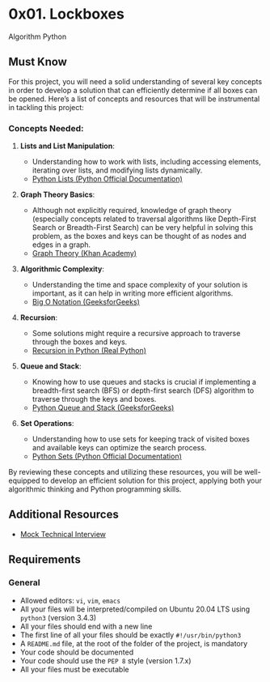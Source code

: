 <h1><strong>0x01. Lockboxes</strong></h1>

Algorithm Python<br>

<h2>Must Know</h2>

<p>For this project, you will need a solid understanding of several key concepts in order to develop a solution that can efficiently determine if all boxes can be opened. Here&rsquo;s a list of concepts and resources that will be instrumental in tackling this project:</p>

<h3>Concepts Needed:</h3>

<ol>
<li><p><strong>Lists and List Manipulation</strong>:</p>

<ul>
<li>Understanding how to work with lists, including accessing elements, iterating over lists, and modifying lists dynamically.</li>
<li><a href="/rltoken/TtGNy9p1p1d0O5G1rdY1Aw" title="Python Lists (Python Official Documentation)" target="_blank">Python Lists (Python Official Documentation)</a></li>
</ul></li>
<li><p><strong>Graph Theory Basics</strong>:</p>

<ul>
<li>Although not explicitly required, knowledge of graph theory (especially concepts related to traversal algorithms like Depth-First Search or Breadth-First Search) can be very helpful in solving this problem, as the boxes and keys can be thought of as nodes and edges in a graph.</li>
<li><a href="/rltoken/eVcYI8g-6nF0Na46xnRdhw" title="Graph Theory (Khan Academy)" target="_blank">Graph Theory (Khan Academy)</a></li>
</ul></li>
<li><p><strong>Algorithmic Complexity</strong>:</p>

<ul>
<li>Understanding the time and space complexity of your solution is important, as it can help in writing more efficient algorithms.</li>
<li><a href="/rltoken/01qym1qAJUkLrb47PvqnKg" title="Big O Notation (GeeksforGeeks)" target="_blank">Big O Notation (GeeksforGeeks)</a></li>
</ul></li>
<li><p><strong>Recursion</strong>:</p>

<ul>
<li>Some solutions might require a recursive approach to traverse through the boxes and keys.</li>
<li><a href="/rltoken/zpEuvv0l9EHohIx-HwiAAA" title="Recursion in Python (Real Python)" target="_blank">Recursion in Python (Real Python)</a></li>
</ul></li>
<li><p><strong>Queue and Stack</strong>:</p>

<ul>
<li>Knowing how to use queues and stacks is crucial if implementing a breadth-first search (BFS) or depth-first search (DFS) algorithm to traverse through the keys and boxes.</li>
<li><a href="/rltoken/CQLm4RJrdwyo2DAcNCtwIA" title="Python Queue and Stack (GeeksforGeeks)" target="_blank">Python Queue and Stack (GeeksforGeeks)</a></li>
</ul></li>
<li><p><strong>Set Operations</strong>:</p>

<ul>
<li>Understanding how to use sets for keeping track of visited boxes and available keys can optimize the search process.</li>
<li><a href="/rltoken/zkmtaPqAbKyxx41kRw7ulA" title="Python Sets (Python Official Documentation)" target="_blank">Python Sets (Python Official Documentation)</a></li>
</ul></li>
</ol>

<p>By reviewing these concepts and utilizing these resources, you will be well-equipped to develop an efficient solution for this project, applying both your algorithmic thinking and Python programming skills.</p>

<h2>Additional Resources</h2>

<ul>
<li><a href="/rltoken/TJ0FJhWeEGolIqMpwBn7Pg" title="Mock Technical Interview" target="_blank">Mock Technical Interview</a></li>
</ul>

<h2>Requirements</h2>

<h3>General</h3>

<ul>
<li>Allowed editors: <code>vi</code>, <code>vim</code>, <code>emacs</code></li>
<li>All your files will be interpreted/compiled on Ubuntu 20.04 LTS using <code>python3</code> (version 3.4.3)</li>
<li>All your files should end with a new line</li>
<li>The first line of all your files should be exactly <code>#!/usr/bin/python3</code></li>
<li>A <code>README.md</code> file, at the root of the folder of the project, is mandatory</li>
<li>Your code should be documented</li>
<li>Your code should use the <code>PEP 8</code> style (version 1.7.x)</li>
<li>All your files must be executable</li>
</ul>